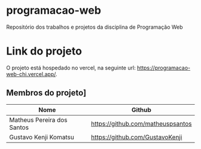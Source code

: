 # programacao-web
Repositório dos trabalhos e projetos da disciplina de Programação Web

# Link do projeto
O projeto está hospedado no vercel, na seguinte url: <a href="https://programacao-web-chi.vercel.app/">https://programacao-web-chi.vercel.app/</a>.
## Membros do projeto]
|             Nome           |               Github              |
|----------------------------|-----------------------------------|
| Matheus Pereira dos Santos | https://github.com/matheuspsantos |
|   Gustavo Kenji Komatsu    |  https://github.com/GustavoKenji  |


